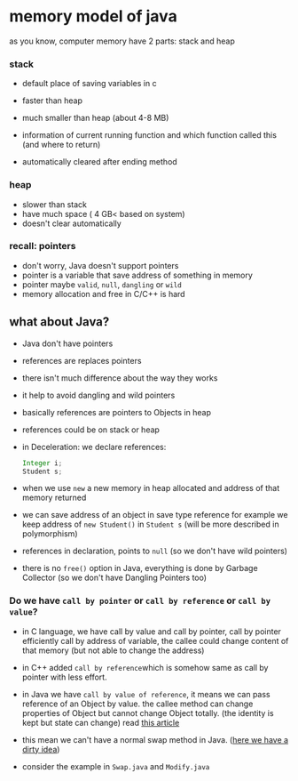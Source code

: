 # memory model of java 

as you know, computer memory have 2 parts: stack and heap

### stack 

+ default place of saving variables in c 

+ faster than heap 

+ much smaller than heap (about 4-8 MB)

+ information of current running function and which function called this (and where to return)

+ automatically cleared after ending method

  

### heap

+ slower than stack 
+ have much space ( 4 GB<  based on system)
+ doesn't clear automatically



### recall: pointers

+ don't worry, Java doesn't support pointers
+ pointer is a variable that save address of something in memory 
+ pointer maybe `valid`, `null`, `dangling` or `wild`
+ memory allocation and free in C/C++ is hard



## what about Java?

+ Java don't have pointers

+ references are replaces pointers

+ there isn't much difference about the way they works

+ it help to avoid dangling and wild pointers

+ basically references are pointers to Objects in heap

+ references could be on stack or heap

+ in Deceleration: we declare references:

  ```java
  Integer i;
  Student s;
  ```

+ when we use `new` a new memory in heap allocated and address of that memory returned

+ we can save address of an object in save type reference for example we keep address of `new Student()` in `Student s` (will be more described in polymorphism)

+ references in declaration, points to `null` (so we don't have wild pointers)

+ there is no `free()` option in Java, everything is done by Garbage Collector (so we don't have Dangling Pointers too)



### Do we have `call by pointer` or `call by reference` or `call by value`?

+ in C language, we have call by value and call by pointer, call by pointer efficiently call by address of variable, the callee could change  content of that memory (but not able to change the address)
+ in C++ added `call by reference`which is somehow same as call by pointer with less effort.

+ in Java we have `call by value of reference`, it means we can pass reference of an Object by value. the callee method can change properties of Object but cannot change Object totally. (the identity is kept but state can change) read [this article](http://www.javadude.com/articles/passbyvalue.htm)
+ this mean we can't have a normal swap method in Java. ([here we have a dirty idea](https://stackoverflow.com/questions/3624525/how-to-write-a-basic-swap-function-in-java))
+ consider the example in `Swap.java` and `Modify.java`